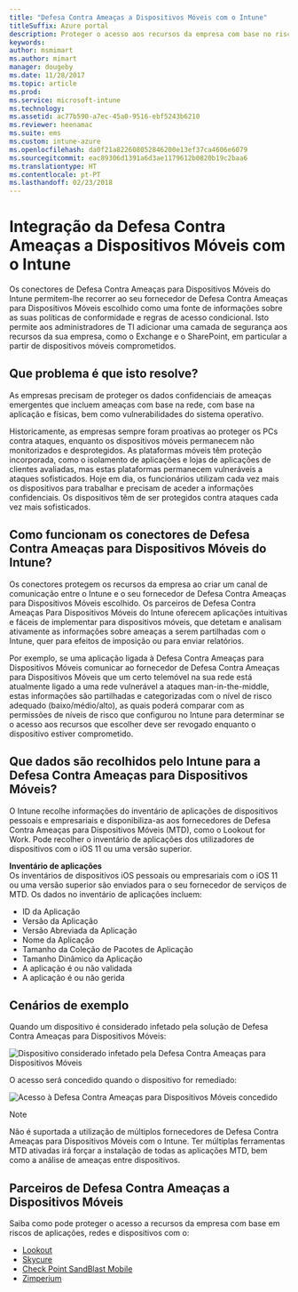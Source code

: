 ```yaml
---
title: "Defesa Contra Ameaças a Dispositivos Móveis com o Intune"
titleSuffix: Azure portal
description: Proteger o acesso aos recursos da empresa com base no risco do dispositivo
keywords: 
author: msmimart
ms.author: mimart
manager: dougeby
ms.date: 11/28/2017
ms.topic: article
ms.prod: 
ms.service: microsoft-intune
ms.technology: 
ms.assetid: ac77b590-a7ec-45a0-9516-ebf5243b6210
ms.reviewer: heenamac
ms.suite: ems
ms.custom: intune-azure
ms.openlocfilehash: da0f21a822608052846200e13ef37ca4606e6079
ms.sourcegitcommit: eac89306d1391a6d3ae1179612b0820b19c2baa6
ms.translationtype: HT
ms.contentlocale: pt-PT
ms.lasthandoff: 02/23/2018
---
```

# <a name="mobile-threat-defense-integration-with-intune"></a>Integração da Defesa Contra Ameaças a Dispositivos Móveis com o Intune


Os conectores de Defesa Contra Ameaças para Dispositivos Móveis do Intune permitem-lhe recorrer ao seu fornecedor de Defesa Contra Ameaças para Dispositivos Móveis escolhido como uma fonte de informações sobre as suas políticas de conformidade e regras de acesso condicional. Isto permite aos administradores de TI adicionar uma camada de segurança aos recursos da sua empresa, como o Exchange e o SharePoint, em particular a partir de dispositivos móveis comprometidos.

## <a name="what-problem-does-this-solve"></a>Que problema é que isto resolve?

As empresas precisam de proteger os dados confidenciais de ameaças emergentes que incluem ameaças com base na rede, com base na aplicação e físicas, bem como vulnerabilidades do sistema operativo.

Historicamente, as empresas sempre foram proativas ao proteger os PCs contra ataques, enquanto os dispositivos móveis permanecem não monitorizados e desprotegidos. As plataformas móveis têm proteção incorporada, como o isolamento de aplicações e lojas de aplicações de clientes avaliadas, mas estas plataformas permanecem vulneráveis a ataques sofisticados. Hoje em dia, os funcionários utilizam cada vez mais os dispositivos para trabalhar e precisam de aceder a informações confidenciais. Os dispositivos têm de ser protegidos contra ataques cada vez mais sofisticados.

## <a name="how-the-intune-mobile-threat-defense-connectors-work"></a>Como funcionam os conectores de Defesa Contra Ameaças para Dispositivos Móveis do Intune?

Os conectores protegem os recursos da empresa ao criar um canal de comunicação entre o Intune e o seu fornecedor de Defesa Contra Ameaças para Dispositivos Móveis escolhido. Os parceiros de Defesa Contra Ameaças Para Dispositivos Móveis do Intune oferecem aplicações intuitivas e fáceis de implementar para dispositivos móveis, que detetam e analisam ativamente as informações sobre ameaças a serem partilhadas com o Intune, quer para efeitos de imposição ou para enviar relatórios. 

Por exemplo, se uma aplicação ligada à Defesa Contra Ameaças para Dispositivos Móveis comunicar ao fornecedor de Defesa Contra Ameaças para Dispositivos Móveis que um certo telemóvel na sua rede está atualmente ligado a uma rede vulnerável a ataques man-in-the-middle, estas informações são partilhadas e categorizadas com o nível de risco adequado (baixo/médio/alto), as quais poderá comparar com as permissões de níveis de risco que configurou no Intune para determinar se o acesso aos recursos que escolher deve ser revogado enquanto o dispositivo estiver comprometido.

## <a name="what-data-does-intune-collect-for-mobile-threat-defense"></a>Que dados são recolhidos pelo Intune para a Defesa Contra Ameaças para Dispositivos Móveis?

O Intune recolhe informações do inventário de aplicações de dispositivos pessoais e empresariais e disponibiliza-as aos fornecedores de Defesa Contra Ameaças para Dispositivos Móveis (MTD), como o Lookout for Work. Pode recolher o inventário de aplicações dos utilizadores de dispositivos com o iOS 11 ou uma versão superior.

**Inventário de aplicações**  
Os inventários de dispositivos iOS pessoais ou empresariais com o iOS 11 ou uma versão superior são enviados para o seu fornecedor de serviços de MTD. Os dados no inventário de aplicações incluem:

 - ID da Aplicação
 - Versão da Aplicação
 - Versão Abreviada da Aplicação
 - Nome da Aplicação
 - Tamanho da Coleção de Pacotes de Aplicação
 - Tamanho Dinâmico da Aplicação
 - A aplicação é ou não validada
 - A aplicação é ou não gerida

## <a name="sample-scenarios"></a>Cenários de exemplo

Quando um dispositivo é considerado infetado pela solução de Defesa Contra Ameaças para Dispositivos Móveis:

![Dispositivo considerado infetado pela Defesa Contra Ameaças para Dispositivos Móveis](./media/MTD-image-1.png)

O acesso será concedido quando o dispositivo for remediado:

![Acesso à Defesa Contra Ameaças para Dispositivos Móveis concedido](./media/MTD-image-2.png)

> [!NOTE] 
> Não é suportada a utilização de múltiplos fornecedores de Defesa Contra Ameaças para Dispositivos Móveis com o Intune. Ter múltiplas ferramentas MTD ativadas irá forçar a instalação de todas as aplicações MTD, bem como a análise de ameaças entre dispositivos.

## <a name="mobile-threat-defense-partners"></a>Parceiros de Defesa Contra Ameaças a Dispositivos Móveis

Saiba como pode proteger o acesso a recursos da empresa com base em riscos de aplicações, redes e dispositivos com o:

- [Lookout](lookout-mobile-threat-defense-connector.md)
- [Skycure](skycure-mobile-threat-defense-connector.md)
- [Check Point SandBlast Mobile](checkpoint-sandblast-mobile-mobile-threat-defense-connector.md)
- [Zimperium](zimperium-mobile-threat-defense-connector.md)
